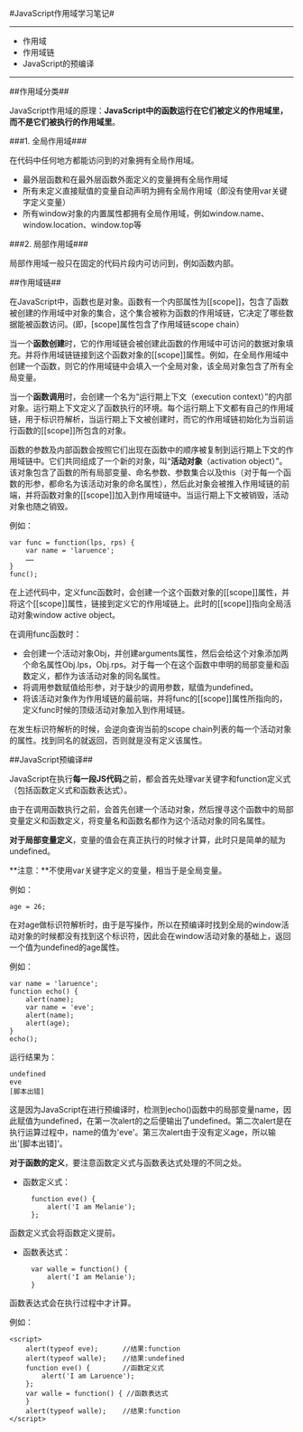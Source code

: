 #JavaScript作用域学习笔记#

----------

* 作用域
* 作用域链
* JavaScript的预编译

----------

##作用域分类##

JavaScript作用域的原理：**JavaScript中的函数运行在它们被定义的作用域里，而不是它们被执行的作用域里**。

###1. 全局作用域###

在代码中任何地方都能访问到的对象拥有全局作用域。

* 最外层函数和在最外层函数外面定义的变量拥有全局作用域
* 所有未定义直接赋值的变量自动声明为拥有全局作用域（即没有使用var关键字定义变量）
* 所有window对象的内置属性都拥有全局作用域，例如window.name、window.location、window.top等

###2. 局部作用域###

局部作用域一般只在固定的代码片段内可访问到，例如函数内部。

##作用域链##

在JavaScript中，函数也是对象。函数有一个内部属性为[[scope]]，包含了函数被创建的作用域中对象的集合，这个集合被称为函数的作用域链，它决定了哪些数据能被函数访问。(即，[scope]属性包含了作用域链scope chain）

当一个**函数创建**时，它的作用域链会被创建此函数的作用域中可访问的数据对象填充。并将作用域链链接到这个函数对象的[[scope]]属性。例如，在全局作用域中创建一个函数，则它的作用域链中会填入一个全局对象，该全局对象包含了所有全局变量。

当一个**函数调用**时，会创建一个名为“运行期上下文（execution context）”的内部对象。运行期上下文定义了函数执行的环境。每个运行期上下文都有自己的作用域链，用于标识符解析，当运行期上下文被创建时，而它的作用域链初始化为当前运行函数的[[scope]]所包含的对象。

函数的参数及内部函数会按照它们出现在函数中的顺序被复制到运行期上下文的作用域链中。它们共同组成了一个新的对象，叫“**活动对象**（activation object）”。该对象包含了函数的所有局部变量、命名参数、参数集合以及this（对于每一个函数的形参，都命名为该活动对象的命名属性），然后此对象会被推入作用域链的前端，并将函数对象的[[scope]]加入到作用域链中。当运行期上下文被销毁，活动对象也随之销毁。

例如：

    var func = function(lps, rps) {
    	var name = 'laruence';
    	……
    }
    func();

在上述代码中，定义func函数时，会创建一个这个函数对象的[[scope]]属性，并将这个[[scope]]属性，链接到定义它的作用域链上。此时的[[scope]]指向全局活动对象window active object。

在调用func函数时：

* 会创建一个活动对象Obj，并创建arguments属性，然后会给这个对象添加两个命名属性Obj.lps，Obj.rps。对于每一个在这个函数中申明的局部变量和函数定义，都作为该活动对象的同名属性。
* 将调用参数赋值给形参，对于缺少的调用参数，赋值为undefined。
* 将该活动对象作为作用域链的最前端，并将func的[[scope]]属性所指向的，定义func时候的顶级活动对象加入到作用域链。

在发生标识符解析的时候，会逆向查询当前的scope chain列表的每一个活动对象的属性。找到同名的就返回，否则就是没有定义该属性。

##JavaScript预编译##

JavaScript在执行**每一段JS代码**之前，都会首先处理var关键字和function定义式（包括函数定义式和函数表达式）。

由于在调用函数执行之前，会首先创建一个活动对象，然后搜寻这个函数中的局部变量定义和函数定义，将变量名和函数名都作为这个活动对象的同名属性。

**对于局部变量定义**，变量的值会在真正执行的时候才计算，此时只是简单的赋为undefined。

**注意：**不使用var关键字定义的变量，相当于是全局变量。

例如：

    age = 26;

在对age做标识符解析时，由于是写操作，所以在预编译时找到全局的window活动对象的时候都没有找到这个标识符，因此会在window活动对象的基础上，返回一个值为undefined的age属性。

例如：

    var name = 'laruence';
	function echo() {
		alert(name);
		var name = 'eve';
		alert(name);
		alert(age);
	}
	echo();

运行结果为：

	undefined
	eve
	[脚本出错]

这是因为JavaScript在进行预编译时，检测到echo()函数中的局部变量name，因此赋值为undefined，在第一次alert的之后便输出了undefined。第二次alert是在执行运算过程中，name的值为'eve'。第三次alert由于没有定义age，所以输出'[脚本出错]'。

**对于函数的定义**，要注意函数定义式与函数表达式处理的不同之处。

* 函数定义式：
    
    	function eve() {
    		alert('I am Melanie');
    	};

函数定义式会将函数定义提前。

* 函数表达式：
    
    	var walle = function() {
    		alert('I am Melanie');
    	}

函数表达式会在执行过程中才计算。

例如：

    <script>
     	alert(typeof eve); 		//结果:function
     	alert(typeof walle); 	//结果:undefined
     	function eve() { 		//函数定义式
      		alert('I am Laruence');
     	};
     	var walle = function() { //函数表达式
     	}
     	alert(typeof walle); 	//结果:function
    </script>

